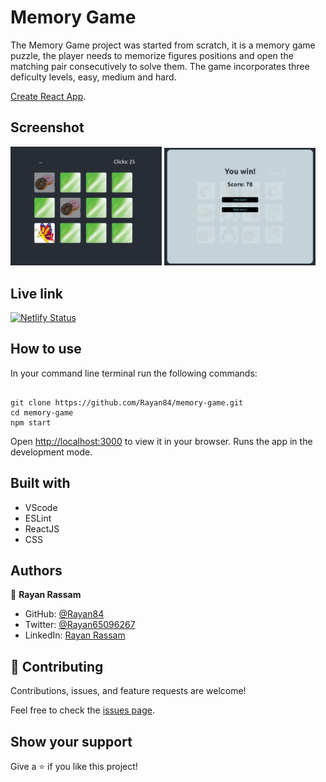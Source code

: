 # Memory Game

The Memory Game project was started from scratch, it is a memory game puzzle, the player needs to memorize figures positions and open the matching pair consecutively to solve them.
The game incorporates three deficulty levels, easy, medium and hard.

 [Create React App](https://github.com/facebook/create-react-app).


## Screenshot

<img src="screenshot.png" width="48%"/> <img src="screenshot2.png" width="48%"/> 


## Live link
[![Netlify Status](https://api.netlify.com/api/v1/badges/ca9178da-2d5b-4623-9088-122a0e778f66/deploy-status)](https://app.netlify.com/sites/elegant-donut-e8731e/deploys)


## How to use
In your command line terminal run the following commands:

```

git clone https://github.com/Rayan84/memory-game.git
cd memory-game
npm start

```

Open [http://localhost:3000](http://localhost:3000) to view it in your browser.
Runs the app in the development mode.

## Built with

- VScode
- ESLint
- ReactJS
- CSS

## Authors

👤 **Rayan Rassam**

- GitHub: [@Rayan84](https://github.com/Rayan84)
- Twitter: [@Rayan65096267](https://twitter.com/Rayan65096267)
- LinkedIn: [Rayan Rassam](https://www.linkedin.com/in/rayan-rassam/)

## 🤝 Contributing

Contributions, issues, and feature requests are welcome!

Feel free to check the [issues page](../../issues/).

## Show your support

Give a ⭐️ if you like this project!

